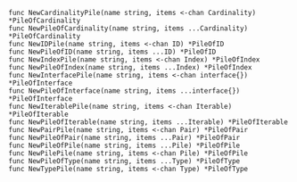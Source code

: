     func NewCardinalityPile(name string, items <-chan Cardinality) *PileOfCardinality
    func NewPileOfCardinality(name string, items ...Cardinality) *PileOfCardinality
    func NewIDPile(name string, items <-chan ID) *PileOfID
    func NewPileOfID(name string, items ...ID) *PileOfID
    func NewIndexPile(name string, items <-chan Index) *PileOfIndex
    func NewPileOfIndex(name string, items ...Index) *PileOfIndex
    func NewInterfacePile(name string, items <-chan interface{}) *PileOfInterface
    func NewPileOfInterface(name string, items ...interface{}) *PileOfInterface
    func NewIterablePile(name string, items <-chan Iterable) *PileOfIterable
    func NewPileOfIterable(name string, items ...Iterable) *PileOfIterable
    func NewPairPile(name string, items <-chan Pair) *PileOfPair
    func NewPileOfPair(name string, items ...Pair) *PileOfPair
    func NewPileOfPile(name string, items ...Pile) *PileOfPile
    func NewPilePile(name string, items <-chan Pile) *PileOfPile
    func NewPileOfType(name string, items ...Type) *PileOfType
    func NewTypePile(name string, items <-chan Type) *PileOfType
